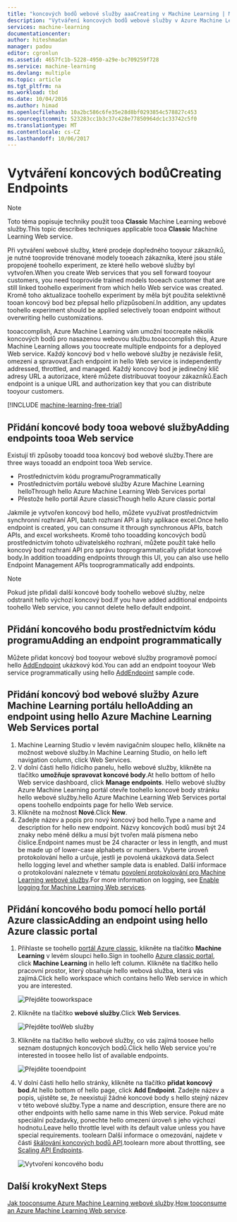 ```yaml
---
title: "koncových bodů webové služby aaaCreating v Machine Learning | Microsoft Docs"
description: "Vytváření koncových bodů webové služby v Azure Machine Learning"
services: machine-learning
documentationcenter: 
author: hiteshmadan
manager: padou
editor: cgronlun
ms.assetid: 4657fc1b-5228-4950-a29e-bc709259f728
ms.service: machine-learning
ms.devlang: multiple
ms.topic: article
ms.tgt_pltfrm: na
ms.workload: tbd
ms.date: 10/04/2016
ms.author: himad
ms.openlocfilehash: 10a2bc586c6fe35e28d8bf0293854c578827c453
ms.sourcegitcommit: 523283cc1b3c37c428e77850964dc1c33742c5f0
ms.translationtype: MT
ms.contentlocale: cs-CZ
ms.lasthandoff: 10/06/2017
---
```

# <a name="creating-endpoints"></a><span data-ttu-id="52ceb-103">Vytváření koncových bodů</span><span class="sxs-lookup"><span data-stu-id="52ceb-103">Creating Endpoints</span></span>
> [!NOTE]
>  <span data-ttu-id="52ceb-104">Toto téma popisuje techniky použít tooa **Classic** Machine Learning webové služby.</span><span class="sxs-lookup"><span data-stu-id="52ceb-104">This topic describes techniques applicable tooa **Classic** Machine Learning Web service.</span></span>
> 
> 

<span data-ttu-id="52ceb-105">Při vytváření webové služby, které prodeje dopředného tooyour zákazníků, je nutné tooprovide trénované modely tooeach zákazníka, které jsou stále propojené toohello experiment, ze které hello webové služby byl vytvořen.</span><span class="sxs-lookup"><span data-stu-id="52ceb-105">When you create Web services that you sell forward tooyour customers, you need tooprovide trained models tooeach customer that are still linked toohello experiment from which hello Web service was created.</span></span> <span data-ttu-id="52ceb-106">Kromě toho aktualizace toohello experiment by měla být použita selektivně tooan koncový bod bez přepsal hello přizpůsobení.</span><span class="sxs-lookup"><span data-stu-id="52ceb-106">In addition, any updates toohello experiment should be applied selectively tooan endpoint without overwriting hello customizations.</span></span>

<span data-ttu-id="52ceb-107">tooaccomplish, Azure Machine Learning vám umožní toocreate několik koncových bodů pro nasazenou webovou službu.</span><span class="sxs-lookup"><span data-stu-id="52ceb-107">tooaccomplish this, Azure Machine Learning allows you toocreate multiple endpoints for a deployed Web service.</span></span> <span data-ttu-id="52ceb-108">Každý koncový bod v hello webové služby je nezávisle řešit, omezení a spravovat.</span><span class="sxs-lookup"><span data-stu-id="52ceb-108">Each endpoint in hello Web service is independently addressed, throttled, and managed.</span></span> <span data-ttu-id="52ceb-109">Každý koncový bod je jedinečný klíč adresy URL a autorizace, které můžete distribuovat tooyour zákazníků.</span><span class="sxs-lookup"><span data-stu-id="52ceb-109">Each endpoint is a unique URL and authorization key that you can distribute tooyour customers.</span></span>

[!INCLUDE [machine-learning-free-trial](../../includes/machine-learning-free-trial.md)]

## <a name="adding-endpoints-tooa-web-service"></a><span data-ttu-id="52ceb-110">Přidání koncové body tooa webové služby</span><span class="sxs-lookup"><span data-stu-id="52ceb-110">Adding endpoints tooa Web service</span></span>
<span data-ttu-id="52ceb-111">Existují tři způsoby tooadd tooa koncový bod webové služby.</span><span class="sxs-lookup"><span data-stu-id="52ceb-111">There are three ways tooadd an endpoint tooa Web service.</span></span>

* <span data-ttu-id="52ceb-112">Prostřednictvím kódu programu</span><span class="sxs-lookup"><span data-stu-id="52ceb-112">Programmatically</span></span>
* <span data-ttu-id="52ceb-113">Prostřednictvím portálu webové služby Azure Machine Learning hello</span><span class="sxs-lookup"><span data-stu-id="52ceb-113">Through hello Azure Machine Learning Web Services portal</span></span>
* <span data-ttu-id="52ceb-114">Přestože hello portál Azure classic</span><span class="sxs-lookup"><span data-stu-id="52ceb-114">Though hello Azure classic portal</span></span>

<span data-ttu-id="52ceb-115">Jakmile je vytvořen koncový bod hello, můžete využívat prostřednictvím synchronní rozhraní API, batch rozhraní API a listy aplikace excel.</span><span class="sxs-lookup"><span data-stu-id="52ceb-115">Once hello endpoint is created, you can consume it through synchronous APIs, batch APIs, and excel worksheets.</span></span> <span data-ttu-id="52ceb-116">Kromě toho tooadding koncových bodů prostřednictvím tohoto uživatelského rozhraní, můžete použít také hello koncový bod rozhraní API pro správu tooprogrammatically přidat koncové body.</span><span class="sxs-lookup"><span data-stu-id="52ceb-116">In addition tooadding endpoints through this UI, you can also use hello Endpoint Management APIs tooprogrammatically add endpoints.</span></span>

> [!NOTE]
> <span data-ttu-id="52ceb-117">Pokud jste přidali další koncové body toohello webové služby, nelze odstranit hello výchozí koncový bod.</span><span class="sxs-lookup"><span data-stu-id="52ceb-117">If you have added additional endpoints toohello Web service, you cannot delete hello default endpoint.</span></span>
> 
> 

## <a name="adding-an-endpoint-programmatically"></a><span data-ttu-id="52ceb-118">Přidání koncového bodu prostřednictvím kódu programu</span><span class="sxs-lookup"><span data-stu-id="52ceb-118">Adding an endpoint programmatically</span></span>
<span data-ttu-id="52ceb-119">Můžete přidat koncový bod tooyour webové služby programově pomocí hello [AddEndpoint](https://github.com/raymondlaghaeian/AML_EndpointMgmt/blob/master/Program.cs) ukázkový kód.</span><span class="sxs-lookup"><span data-stu-id="52ceb-119">You can add an endpoint tooyour Web service programmatically using hello [AddEndpoint](https://github.com/raymondlaghaeian/AML_EndpointMgmt/blob/master/Program.cs) sample code.</span></span>

## <a name="adding-an-endpoint-using-hello-azure-machine-learning-web-services-portal"></a><span data-ttu-id="52ceb-120">Přidání koncový bod webové služby Azure Machine Learning portálu hello</span><span class="sxs-lookup"><span data-stu-id="52ceb-120">Adding an endpoint using hello Azure Machine Learning Web Services portal</span></span>
1. <span data-ttu-id="52ceb-121">Machine Learning Studio v levém navigačním sloupec hello, klikněte na možnost webové služby.</span><span class="sxs-lookup"><span data-stu-id="52ceb-121">In Machine Learning Studio, on hello left navigation column, click Web Services.</span></span>
2. <span data-ttu-id="52ceb-122">V dolní části hello řídicího panelu, hello webové služby, klikněte na tlačítko **umožňuje spravovat koncové body**.</span><span class="sxs-lookup"><span data-stu-id="52ceb-122">At hello bottom of hello Web service dashboard, click **Manage endpoints**.</span></span> <span data-ttu-id="52ceb-123">Hello webové služby Azure Machine Learning portál otevře toohello koncové body stránku hello webové služby.</span><span class="sxs-lookup"><span data-stu-id="52ceb-123">hello Azure Machine Learning Web Services portal opens toohello endpoints page for hello Web service.</span></span>
3. <span data-ttu-id="52ceb-124">Klikněte na možnost **Nové**.</span><span class="sxs-lookup"><span data-stu-id="52ceb-124">Click **New**.</span></span>
4. <span data-ttu-id="52ceb-125">Zadejte název a popis pro nový koncový bod hello.</span><span class="sxs-lookup"><span data-stu-id="52ceb-125">Type a name and description for hello new endpoint.</span></span> <span data-ttu-id="52ceb-126">Názvy koncových bodů musí být 24 znaky nebo méně délku a musí být tvořen malá písmena nebo číslice.</span><span class="sxs-lookup"><span data-stu-id="52ceb-126">Endpoint names must be 24 character or less in length, and must be made up of lower-case alphabets or numbers.</span></span> <span data-ttu-id="52ceb-127">Vyberte úroveň protokolování hello a určuje, jestli je povolená ukázková data.</span><span class="sxs-lookup"><span data-stu-id="52ceb-127">Select hello logging level and whether sample data is enabled.</span></span> <span data-ttu-id="52ceb-128">Další informace o protokolování naleznete v tématu [povolení protokolování pro Machine Learning webové služby](machine-learning-web-services-logging.md).</span><span class="sxs-lookup"><span data-stu-id="52ceb-128">For more information on logging, see [Enable logging for Machine Learning Web services](machine-learning-web-services-logging.md).</span></span>

## <a name="adding-an-endpoint-using-hello-azure-classic-portal"></a><span data-ttu-id="52ceb-129">Přidání koncového bodu pomocí hello portál Azure classic</span><span class="sxs-lookup"><span data-stu-id="52ceb-129">Adding an endpoint using hello Azure classic portal</span></span>
1. <span data-ttu-id="52ceb-130">Přihlaste se toohello [portál Azure classic](http://manage.windowsazure.com), klikněte na tlačítko **Machine Learning** v levém sloupci hello.</span><span class="sxs-lookup"><span data-stu-id="52ceb-130">Sign in toohello [Azure classic portal](http://manage.windowsazure.com), click **Machine Learning** in hello left column.</span></span> <span data-ttu-id="52ceb-131">Klikněte na tlačítko hello pracovní prostor, který obsahuje hello webová služba, která vás zajímá.</span><span class="sxs-lookup"><span data-stu-id="52ceb-131">Click hello workspace which contains hello Web service in which you are interested.</span></span>
   
    ![Přejděte tooworkspace](./media/machine-learning-create-endpoint/figure-1.png)
2. <span data-ttu-id="52ceb-133">Klikněte na tlačítko **webové služby**.</span><span class="sxs-lookup"><span data-stu-id="52ceb-133">Click **Web Services**.</span></span>
   
    ![Přejděte tooWeb služby](./media/machine-learning-create-endpoint/figure-2.png)
3. <span data-ttu-id="52ceb-135">Klikněte na tlačítko hello webové služby, co vás zajímá toosee hello seznam dostupných koncových bodů.</span><span class="sxs-lookup"><span data-stu-id="52ceb-135">Click hello Web service you're interested in toosee hello list of available endpoints.</span></span>
   
    ![Přejděte tooendpoint](./media/machine-learning-create-endpoint/figure-3.png)
4. <span data-ttu-id="52ceb-137">V dolní části hello hello stránky, klikněte na tlačítko **přidat koncový bod**.</span><span class="sxs-lookup"><span data-stu-id="52ceb-137">At hello bottom of hello page, click **Add Endpoint**.</span></span> <span data-ttu-id="52ceb-138">Zadejte název a popis, ujistěte se, že neexistují žádné koncové body s hello stejný název v této webové služby.</span><span class="sxs-lookup"><span data-stu-id="52ceb-138">Type a name and description, ensure there are no other endpoints with hello same name in this Web service.</span></span> <span data-ttu-id="52ceb-139">Pokud máte speciální požadavky, ponechte hello omezení úroveň s jeho výchozí hodnotu.</span><span class="sxs-lookup"><span data-stu-id="52ceb-139">Leave hello throttle level with its default value unless you have special requirements.</span></span> <span data-ttu-id="52ceb-140">toolearn Další informace o omezování, najdete v části [škálování koncových bodů API](machine-learning-scaling-webservice.md).</span><span class="sxs-lookup"><span data-stu-id="52ceb-140">toolearn more about throttling, see [Scaling API Endpoints](machine-learning-scaling-webservice.md).</span></span>
   
    ![Vytvoření koncového bodu](./media/machine-learning-create-endpoint/figure-4.png)

## <a name="next-steps"></a><span data-ttu-id="52ceb-142">Další kroky</span><span class="sxs-lookup"><span data-stu-id="52ceb-142">Next Steps</span></span>
<span data-ttu-id="52ceb-143">[Jak tooconsume Azure Machine Learning webové služby](machine-learning-consume-web-services.md).</span><span class="sxs-lookup"><span data-stu-id="52ceb-143">[How tooconsume an Azure Machine Learning Web service](machine-learning-consume-web-services.md).</span></span>

